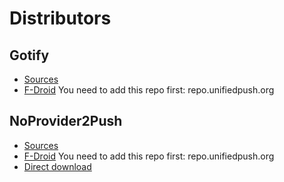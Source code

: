 # Distributors

## Gotify
* [Sources](https://github.com/gotify)
* [F-Droid](https://f-droid.org/packages/com.github.gotify) You need to add this repo first: repo.unifiedpush.org

## NoProvider2Push
* [Sources](https://github.com/NoProvider2Push)
* [F-Droid](https://f-droid.org/packages/com.flyingpanda.noprovider2push) You need to add this repo first: repo.unifiedpush.org
* [Direct download](https://github.com/NoProvider2Push/android/releases)
